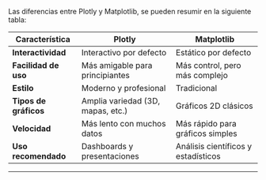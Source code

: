 Las diferencias entre Plotly y Matplotlib, se pueden resumir en la siguiente tabla:

| Característica          | Plotly                              | Matplotlib                           |
|-------------------------|-------------------------------------|--------------------------------------|
| **Interactividad**      | Interactivo por defecto            | Estático por defecto                 |
| **Facilidad de uso**    | Más amigable para principiantes     | Más control, pero más complejo       |
| **Estilo**              | Moderno y profesional              | Tradicional                          |
| **Tipos de gráficos**   | Amplia variedad (3D, mapas, etc.)  | Gráficos 2D clásicos                 |
| **Velocidad**           | Más lento con muchos datos         | Más rápido para gráficos simples     |
| **Uso recomendado**     | Dashboards y presentaciones        | Análisis científicos y estadísticos  |

---